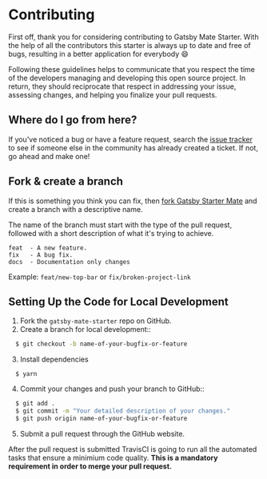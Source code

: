 # Contributing

First off, thank you for considering contributing to Gatsby Mate Starter. With the help of all the contributors this starter is always up to date and free of bugs, resulting in a better application for everybody 😄

Following these guidelines helps to communicate that you respect the time of the developers managing and developing this open source project. In return, they should reciprocate that respect in addressing your issue,
assessing changes, and helping you finalize your pull requests.

## Where do I go from here?

If you've noticed a bug or have a feature request, search the [issue tracker](https://github.com/EmaSuriano/gatsby-starter-mate/issues?q=something) to see if someone else in the community has already created a ticket. If not, go ahead and make one!

## Fork & create a branch

If this is something you think you can fix, then [fork Gatsby Starter Mate](https://help.github.com/articles/fork-a-repo) and create a branch with a descriptive name.

The name of the branch must start with the type of the pull request, followed with a short description of what it's trying to achieve.

```
feat  - A new feature.
fix   - A bug fix.
docs  - Documentation only changes
```

Example: `feat/new-top-bar` or `fix/broken-project-link`

## Setting Up the Code for Local Development

1. Fork the `gatsby-mate-starter` repo on GitHub.
2. Create a branch for local development::

```bash
  $ git checkout -b name-of-your-bugfix-or-feature
```

3. Install dependencies

```
  $ yarn
```

4. Commit your changes and push your branch to GitHub::

```bash
  $ git add .
  $ git commit -m "Your detailed description of your changes."
  $ git push origin name-of-your-bugfix-or-feature
```

5. Submit a pull request through the GitHub website.

After the pull request is submitted TravisCI is going to run all the automated tasks that ensure a minimium code quality. **This is a mandatory requirement in order to merge your pull request.**
